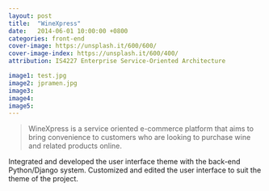 ```yaml
---
layout: post
title:  "WineXpress"
date:   2014-06-01 10:00:00 +0800
categories: front-end
cover-image: https://unsplash.it/600/600/
cover-image-index: https://unsplash.it/600/400/
attribution: IS4227 Enterprise Service-Oriented Architecture

image1: test.jpg
image2: jpramen.jpg
image3:
image4:
image5:
---
```


> WineXpress is a service oriented e-commerce platform that aims to bring convenience to customers who are looking to purchase wine and related products online.

Integrated and developed the user interface theme with the back-end Python/Django system. Customized and edited the user interface to suit the theme of the project.
